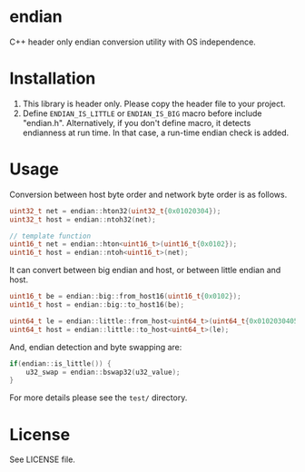 # endian

C++ header only endian conversion utility with OS independence.

# Installation

1. This library is header only. Please copy the header file to your project.
2. Define `ENDIAN_IS_LITTLE` or `ENDIAN_IS_BIG` macro before include "endian.h".
   Alternatively, if you don't define macro, it detects endianness at run time.
   In that case, a run-time endian check is added.

# Usage

Conversion between host byte order and network byte order is as follows.

```cpp
uint32_t net = endian::hton32(uint32_t{0x01020304});
uint32_t host = endian::ntoh32(net);

// template function
uint16_t net = endian::hton<uint16_t>(uint16_t{0x0102});
uint16_t host = endian::ntoh<uint16_t>(net);
```

It can convert between big endian and host, or between little endian and host.

```cpp
uint16_t be = endian::big::from_host16(uint16_t{0x0102});
uint16_t host = endian::big::to_host16(be);

uint64_t le = endian::little::from_host<uint64_t>(uint64_t{0x0102030405060708});
uint64_t host = endian::little::to_host<uint64_t>(le);
```

And, endian detection and byte swapping are:

```cpp
if(endian::is_little()) {
	u32_swap = endian::bswap32(u32_value);
}
```

For more details please see the `test/` directory.

# License

See LICENSE file.
